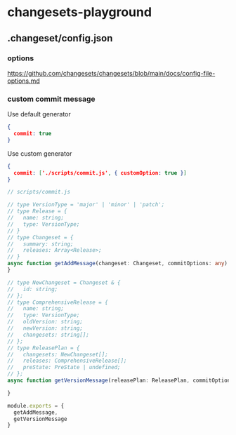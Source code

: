 # changesets-playground


## .changeset/config.json

### options
https://github.com/changesets/changesets/blob/main/docs/config-file-options.md

### custom commit message

Use default generator

```json
{
  commit: true
}
```

Use custom generator

```json
{
  commit: ['./scripts/commit.js', { customOption: true }]
}
```

```ts
// scripts/commit.js

// type VersionType = 'major' | 'minor' | 'patch';
// type Release = {
//   name: string;
//   type: VersionType;
// }
// type Changeset = {
//   summary: string;
//   releases: Array<Release>;
// }
async function getAddMessage(changeset: Changeset, commitOptions: any): Promise<string> {
}

// type NewChangeset = Changeset & {
//   id: string;
// };
// type ComprehensiveRelease = {
//   name: string;
//   type: VersionType;
//   oldVersion: string;
//   newVersion: string;
//   changesets: string[];
// };
// type ReleasePlan = {
//   changesets: NewChangeset[];
//   releases: ComprehensiveRelease[];
//   preState: PreState | undefined;
// };
async function getVersionMessage(releasePlan: ReleasePlan, commitOptions: any): Promise<string> {

}

module.exports = {
  getAddMessage,
  getVersionMessage
}
```
